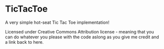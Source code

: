 TicTacToe
=========
A very simple hot-seat Tic Tac Toe implementation!

Licensed under Creative Commons Attribution license - meaning that you can do whatever you please with the code aslong as you give me credit and a link back to here.
